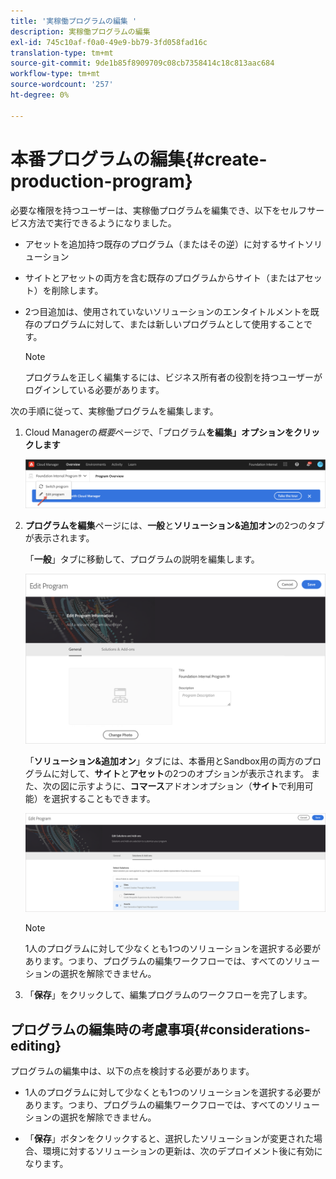 ```yaml
---
title: '実稼働プログラムの編集 '
description: 実稼働プログラムの編集
exl-id: 745c10af-f0a0-49e9-bb79-3fd058fad16c
translation-type: tm+mt
source-git-commit: 9de1b85f8909709c08cb7358414c18c813aac684
workflow-type: tm+mt
source-wordcount: '257'
ht-degree: 0%

---
```


# 本番プログラムの編集{#create-production-program}

必要な権限を持つユーザーは、実稼働プログラムを編集でき、以下をセルフサービス方法で実行できるようになりました。

* アセットを追加持つ既存のプログラム（またはその逆）に対するサイトソリューション
* サイトとアセットの両方を含む既存のプログラムからサイト（またはアセット）を削除します。
* 2つ目追加は、使用されていないソリューションのエンタイトルメントを既存のプログラムに対して、または新しいプログラムとして使用することです。

   >[!NOTE]
   >プログラムを正しく編集するには、ビジネス所有者の役割を持つユーザーがログインしている必要があります。

次の手順に従って、実稼働プログラムを編集します。

1. Cloud Managerの&#x200B;*概要*&#x200B;ページで、「プログラム&#x200B;**を編集」オプションをクリックします**

   ![](assets/edit-program-overview.png)

1. **プログラムを編集**&#x200B;ページには、**一般**&#x200B;と&#x200B;**ソリューション&amp;追加オン**&#x200B;の2つのタブが表示されます。

   「**一般**」タブに移動して、プログラムの説明を編集します。

   ![](assets/edit-program-general.png)

   「**ソリューション&amp;追加オン**」タブには、本番用とSandbox用の両方のプログラムに対して、**サイト**&#x200B;と&#x200B;**アセット**&#x200B;の2つのオプションが表示されます。 また、次の図に示すように、**コマース**&#x200B;アドオンオプション（**サイト**&#x200B;で利用可能）を選択することもできます。

   ![](assets/edit-prg.png)

   >[!NOTE]
   >1人のプログラムに対して少なくとも1つのソリューションを選択する必要があります。つまり、プログラムの編集ワークフローでは、すべてのソリューションの選択を解除できません。

1. 「**保存**」をクリックして、編集プログラムのワークフローを完了します。


## プログラムの編集時の考慮事項{#considerations-editing}

プログラムの編集中は、以下の点を検討する必要があります。

* 1人のプログラムに対して少なくとも1つのソリューションを選択する必要があります。つまり、プログラムの編集ワークフローでは、すべてのソリューションの選択を解除できません。

* 「**保存**」ボタンをクリックすると、選択したソリューションが変更された場合、環境に対するソリューションの更新は、次のデプロイメント後に有効になります。
